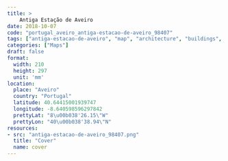 ```yaml
---
title: > 
    Antiga Estação de Aveiro
date: 2018-10-07
code: "portugal_aveiro_antiga-estacao-de-aveiro_98407"
tags: ["antiga-estacao-de-aveiro", "map", "architecture", "buildings", "Aveiro", "Portugal"]
categories: ["Maps"]
draft: false
format:
  width: 210
  height: 297
  unit: 'mm'
location:
  place: "Aveiro"
  country: "Portugal"
  latitude: 40.64415001939747
  longitude: -8.640598596297842
  prettyLat: "8\u00b038'26.15\"W"
  prettyLon: "40\u00b038'38.94\"N"
resources:
- src: "antiga-estacao-de-aveiro_98407.png"
  title: "Cover"
  name: cover
---
```

